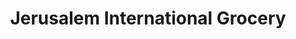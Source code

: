 ---
title: "Jerusalem International Grocery"
url: /lewes/jerusalem-international-grocery/
shop: Supermarkt
---